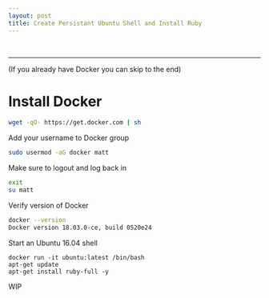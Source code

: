```yaml
---
layout: post
title: Create Persistant Ubuntu Shell and Install Ruby
---
```


<br>
<hr>
(If you already have Docker you can skip to the end)

# Install Docker
```sh
wget -qO- https://get.docker.com | sh
```
Add your username to Docker group
```sh
sudo usermod -aG docker matt
```
Make sure to logout and log back in
```sh
exit
su matt
```
Verify version of Docker
```sh
docker --version
Docker version 18.03.0-ce, build 0520e24
```

Start an Ubuntu 16.04 shell
```
docker run -it ubuntu:latest /bin/bash
apt-get update
apt-get install ruby-full -y
```

WIP
